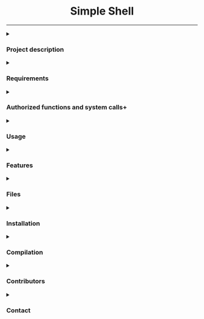 <div id="header" align="center">
<h1>Simple Shell</h1>
</div>

---
<details>
<summary><h3>Project description</h3></summary>
This is a simple UNIX command line interpreter, also known as a shell, developed as part of the holbertonschool-simple_shell project. The shell is designed to be used in a terminal environment and provides basic functionality for executing commands entered by the user.
</details>

<details>
<summary><h3>Requirements</h3></summary>

* Allowed editors: vi, vim, emacs.
* You are not allowed to use global* variables.
* No more than 5 functions per file* .
* It is not necessary to upload the test network to * your repository.
* The prototypes of all your functions should be included in your header file called main.h.
* Note that we will not provide the putchar function for this project.
</details>

<details>
<summary><h3>Authorized functions and system calls+</h3></summary>
  
* access (man 2 access)
* chdir (man 2 chdir)
* close (man 2 close)
* closedir (man 3 closedir)
* execve (man 2 execve)
* exit (man 3 exit)
* _exit (man 2 _exit)
* fflush (man 3 fflush)
* fork (man 2 fork)
* free (man 3 free)
* getcwd (man 3 getcwd)
* getline (man 3 getline)
* getpid (man 2 getpid)
* isatty (man 3 isatty)
* kill (man 2 kill)
* malloc (man 3 malloc)
* open (man 2 open)
* opendir (man 3 opendir)
* perror (man 3 perror)
* printf (man 3 printf)
* fprintf (man 3 fprintf)
* vfprintf (man 3 vfprintf)
* sprintf (man 3 sprintf)
* putchar (man 3 putchar)
* read (man 2 read)
* readdir (man 3 readdir)
* signal (man 2 signal)
* stat (__xstat) (man 2 stat)
* lstat (__lxstat) (man 2 lstat)
* fstat (__fxstat) (man 2 fstat)
* strtok (man 3 strtok)
* wait (man 2 wait)
* waitpid (man 2 waitpid)
* wait3 (man 2 wait3)
* wait4 (man 2 wait4)
* write (man 2 write)
</details>

<details>
<summary><h3>Usage</h3></summary>
<b>To use the simple shell, compile the source files using the provided gcc command: </b>

* gcc -Wall -Werror -Wextra -pedantic -std=gnu89 *.c -o hsh

<b>Once compiled, run the shell using the following command (basic mandatory shell): </b>

* ./hsh

The shell will display a prompt and wait for the user to enter a command. Commands should consist of a single word and should be followed by a new line. After a command has been executed, the prompt will be displayed again, ready for the next command.
</details>

<details>
<summary><h3>Features</h3></summary>
<b>The simple shell provides the following features: </b>

* Displaying a prompt and waiting for the user to enter a command.
* Executing commands entered by the user.
* Partially handled the PATH.
* Handling errors, such as command not found.
* Handling the EOF "end of file" condition (Ctrl+D).
* Handling the SIGNAL, where user input CTRL+C doesn't exit the program.

<b>The following features are not implemented in the simple shell:</b>

* Handling special characters such as ", ', `, , *, &, #.
* Handling exit function.
* Moving the cursor.
* All advanced functions not menctioned before.
</details>

<details>
<summary><h3>Files</h3></summary>
<b>The following files are included in this repository:</b>

[README.md](#README.md): This file, providing documentation for the simple shell.

[AUTHORS](#AUTHORS): A file listing all individuals who have contributed content to the repository, following the format specified in Docker.

[main.h](#main.h): A header file containing all function prototypes, macros, definintions/includes and global variables.

[main.c](#main.c): An entry point program for the custom shell.

[hell.c](#hell.h): A set of functions needed to execute and tokenize the user input.

[find_path.c](#find_path.c): A function to handle the PATH and FORK.
</details>

<details>
<summary><h3>Installation</h3></summary>

  // clone the repository
  
  $ git clone https://github.com/alejandr088/holbertonschool-simple_shell.git
  
  // work in your local machine from cloned repo

  $ cd holbertonschool-simple_shell

</details>

<details>
<summary> <h3>Compilation</h3> </summary>

<b>Your shell will be compiled this way:</b>

gcc -Wall -Werror -Wextra -pedantic -std=gnu89 *.c -o hsh

</details>

<details>
<summary><h3>Contributors</h3></summary>
<b>The following individuals have contributed to the development of the simple shell:</b>

Alejandro Rivello: Implemented basic command execution logic, implemented built-ins, handled error conditions.
Alan Garcia: Handled error conditions and "EOF" condition.
</details>

<details>
<summary><h3>Contact</h3></summary>
<b>For any inquiries or issues regarding the simple shell, please contact the project maintainers:</b>

Alejandro Rivello (jrivello21@gmail.com)
Alan Garcia (avillafan868@gmail.com)
</details>